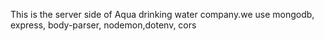 
This is the server side of Aqua drinking water company.we use mongodb, express, body-parser, nodemon,dotenv, cors